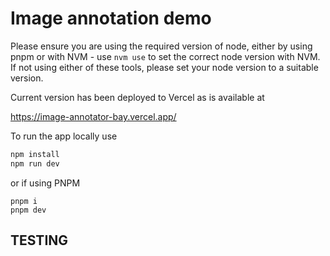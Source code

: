 # Image annotation demo

Please ensure you are using the required version of node, either by using pnpm or with NVM - use `nvm use` to set the correct node version with NVM. If not using either of these tools, please set your node version to a suitable version.

Current version has been deployed to Vercel as is available at

https://image-annotator-bay.vercel.app/

To run the app locally use

```bash
npm install
npm run dev
```

or if using PNPM

```
pnpm i
pnpm dev
```

## TESTING
